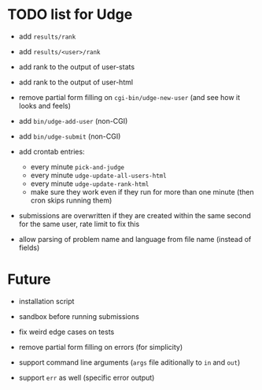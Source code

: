 TODO list for Udge
==================

* add `results/rank`

* add `results/<user>/rank`

* add rank to the output of user-stats

* add rank to the output of user-html

* remove partial form filling on `cgi-bin/udge-new-user`
  (and see how it looks and feels)

* add `bin/udge-add-user` (non-CGI)

* add `bin/udge-submit` (non-CGI)

* add crontab entries:
	- every minute `pick-and-judge`
	- every minute `udge-update-all-users-html`
	- every minute `udge-update-rank-html`
	- make sure they work even if they run for more than one minute (then cron
	  skips running them)

* submissions are overwritten if they are created within the same second for the same user, rate limit to fix this

* allow parsing of problem name and language from file name (instead of fields)

Future
======

* installation script

* sandbox before running submissions

* fix weird edge cases on tests

* remove partial form filling on errors (for simplicity)

* support command line arguments (`args` file aditionally to `in` and `out`)

* support `err` as well (specific error output)
